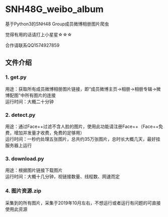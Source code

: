 # SNH48G_weibo_album
基于Python3的SNH48 Group成员微博相册图片爬虫  

觉得有用的话请打上小星星☆☆☆  

合作请联系QQ1574927859

## 文件介绍
### 1. get.py
用途：获取所有成员微博相册图片链接，即“成员微博主页->相册->相册专辑->微博配图”中所有图片的连接  
运行时间：大概二十分钟

### 2. detect.py
用途：通过Face++过滤不含人脸的图片，使用此功能请注册Face++（Face++免费，增加并发量才收费，免费的足够用）  
运行时间：一秒约处理五张图片，总共约35万张图片，总时长大概几天，最好挂服务器上运行

### 3. download.py
用途：根据图片链接下载图片  
运行时间：大概十几分钟，视链接数量、线程数、网速而定
  
### 4. 图片资源.zip
采集到的所有图片，采集于2019年10月左右，不想运行或者运行有问题的可直接使用此资源
